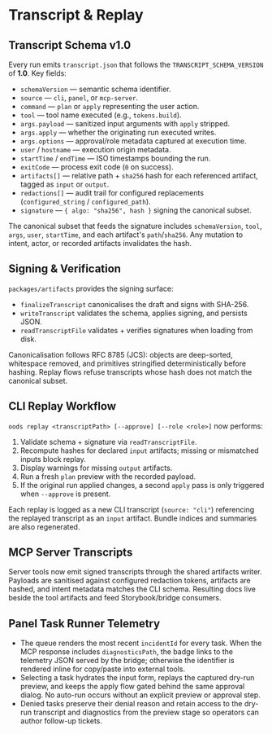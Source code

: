 # Transcript & Replay

## Transcript Schema v1.0

Every run emits `transcript.json` that follows the `TRANSCRIPT_SCHEMA_VERSION` of **1.0**. Key fields:

- `schemaVersion` — semantic schema identifier.
- `source` — `cli`, `panel`, or `mcp-server`.
- `command` — `plan` or `apply` representing the user action.
- `tool` — tool name executed (e.g., `tokens.build`).
- `args.payload` — sanitized input arguments with `apply` stripped.
- `args.apply` — whether the originating run executed writes.
- `args.options` — approval/role metadata captured at execution time.
- `user` / `hostname` — execution origin metadata.
- `startTime` / `endTime` — ISO timestamps bounding the run.
- `exitCode` — process exit code (`0` on success).
- `artifacts[]` — relative path + `sha256` hash for each referenced artifact, tagged as `input` or `output`.
- `redactions[]` — audit trail for configured replacements (`configured_string` / `configured_path`).
- `signature` — `{ algo: "sha256", hash }` signing the canonical subset.

The canonical subset that feeds the signature includes `schemaVersion`, `tool`, `args`, `user`, `startTime`, and each artifact's `path`/`sha256`. Any mutation to intent, actor, or recorded artifacts invalidates the hash.

## Signing & Verification

`packages/artifacts` provides the signing surface:

- `finalizeTranscript` canonicalises the draft and signs with SHA-256.
- `writeTranscript` validates the schema, applies signing, and persists JSON.
- `readTranscriptFile` validates + verifies signatures when loading from disk.

Canonicalisation follows RFC 8785 (JCS): objects are deep-sorted, whitespace removed, and primitives stringified deterministically before hashing. Replay flows refuse transcripts whose hash does not match the canonical subset.

## CLI Replay Workflow

`oods replay <transcriptPath> [--approve] [--role <role>]` now performs:

1. Validate schema + signature via `readTranscriptFile`.
2. Recompute hashes for declared `input` artifacts; missing or mismatched inputs block replay.
3. Display warnings for missing `output` artifacts.
4. Run a fresh `plan` preview with the recorded payload.
5. If the original run applied changes, a second `apply` pass is only triggered when `--approve` is present.

Each replay is logged as a new CLI transcript (`source: "cli"`) referencing the replayed transcript as an `input` artifact. Bundle indices and summaries are also regenerated.

## MCP Server Transcripts

Server tools now emit signed transcripts through the shared artifacts writer. Payloads are sanitised against configured redaction tokens, artifacts are hashed, and intent metadata matches the CLI schema. Resulting docs live beside the tool artifacts and feed Storybook/bridge consumers.

## Panel Task Runner Telemetry

- The queue renders the most recent `incidentId` for every task. When the MCP response includes `diagnosticsPath`, the badge links to the telemetry JSON served by the bridge; otherwise the identifier is rendered inline for copy/paste into external tools.
- Selecting a task hydrates the input form, replays the captured dry-run preview, and keeps the apply flow gated behind the same approval dialog. No auto-run occurs without an explicit preview or approval step.
- Denied tasks preserve their denial reason and retain access to the dry-run transcript and diagnostics from the preview stage so operators can author follow-up tickets.
